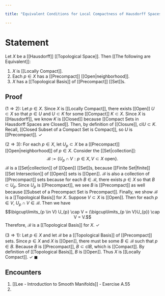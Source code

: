 ```yaml
---

title: "Equivalent Conditions for Local Compactness of Hausdorff Spaces"

---
```

# Statement
Let $X$ be a [[Hausdorff]] [[Topological Space]]. Then [[The following are Equivalent]]:
1. $X$ is [[Locally Compact]].
2. Each $p \in X$ has a [[Precompact]] [[Open|neighborhood]].
3. $X$ has a [[Topological Basis]] of [[Precompact]] [[Set]]s.

## Proof
$(1 \Rightarrow 2)$: Let $p \in X$. Since $X$ is [[Locally Compact]], there exists [[Open]] $U \subset X$ so that $p \in U$ and $U \subset K$ for some [[Compact]] $K \subset X$. Since $X$ is [[Hausdorff]], we know $K$ is [[Closed]] because [[Compact Sets in Hausdorff Spaces are Closed]]. Then, by definition of [[Closure]], $\text{cl}U \subset K$. Recall, [[Closed Subset of a Compact Set is Compact]], so $U$ is [[Precompact]]. $\checkmark$

$(2 \Rightarrow 3)$: For each $p \in X$, let $U_{p} \subset X$ be a [[Precompact]] [[Open|neighborhood]] of $p \in X$. Consider the [[Set|collection]]:
$$\mathcal{B} := \{U_{p} \cap V : p \in X, V \subset X\text{ open}\}.$$
$\mathcal{B}$ is a [[Set|collection]] of [[Open]] [[Set]]s, because [[Finite Set|finite]] [[Set Intersection]] of [[Open]] sets is [[Open]]. $\mathcal{B}$ is also a collection of [[Precompact]] sets because for each $B \in \mathcal{B}$, there exists $p \in X$ so that
$B \subset U_{p}$. Since $U_{p}$ is [[Precompact]], we see $B$ is [[Precompact]] as well because [[Subset of a Precompact Set is Precompact]]. Finally, we show $\mathcal{B}$ is a [[Topological Basis]] for $X$. Suppose $V \subset X$ is [[Open]]. Then for each $p \in V$, $U_{p} \cap V \in \mathcal{B}$. Then we have
$$\bigcup\limits_{p \in V} U_{p} \cap V = (\bigcup\limits_{p \in V}U_{p}) \cap V = V.$$
Therefore, $\mathcal{B}$ is a [[Topological Basis]] for $X$. $\checkmark$

$(3 \Rightarrow 1)$: Let $p \in X$ and let $\mathcal{B}$ be a [[Topological Basis]] of [[Precompact]] sets. Since $p \in X$ and $X$ is [[Open]], there must be some $B \in \mathcal{B}$ such that $p \in B$. Because $B$ is [[Precompact]], $B \subset \text{cl}B$, which is [[Compact]]. By definition of [[Topological Basis]], $B$ is [[Open]]. Thus $X$ is [[Locally Compact]]. $\checkmark$ $\blacksquare$

## Encounters
1. [[Lee - Introduction to Smooth Manifolds]] - Exercise A.55
2. 